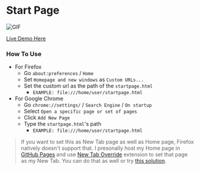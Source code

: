 # Start Page

![GIF](https://media3.giphy.com/media/1RQaN7jmCdsHkZti0x/giphy.gif)

[Live Demo Here](https://berkinakkaya.github.io/startpage/startpage.html)

### How To Use

-   For Firefox
    -   Go `about:preferences` / `Home`
    -   Set `Homepage and new windows` as `Custom URLs...`
    -   Set the custom url as the path of the `startpage.html`
        -   `EXAMPLE: file:///home/user/startpage.html`
-   For Google Chrome
    -   Go `chrome://settings/` / `Search Engine` / `On startup`
    -   Select `Open a specific page or set of pages`
    -   Click `Add New Page`
    -   Type the `startpage.html`'s path
        -   `EXAMPLE: file:///home/user/startpage.html`

> If you want to set this as New Tab page as well as Home page,
> Firefox natively doesn't support that. I presonally host my Home page
> in [GitHub Pages](https://berkinakkaya.github.io/startpage/startpage.html)
> and use [New Tab Override](https://addons.mozilla.org/en-US/firefox/addon/new-tab-override/)
> extension to set that page as my New Tab. You can do that as well or
> try [this solution](https://github.com/grtcdr/startpages#set-it-as-new-tab-page).
